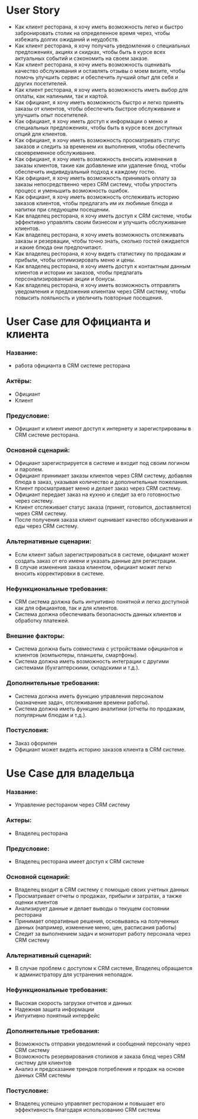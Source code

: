 # User Story
- Как клиент ресторана, я хочу иметь возможность легко и быстро забронировать столик на определенное время через, чтобы избежать долгих ожиданий и неудобств.
- Как клиент ресторана, я хочу получать уведомления о специальных предложениях, акциях и скидках, чтобы быть в курсе всех актуальных событий и сэкономить на своем заказе.
- Как клиент ресторана, я хочу иметь возможность оценивать качество обслуживания и оставлять отзывы о моем визите, чтобы помочь улучшить сервис и обеспечить лучший опыт для себя и других посетителей.
- Как клиент ресторана, я хочу иметь возможность иметь выбор для оплаты, как налиными, так и картой.
- Как официант, я хочу иметь возможность быстро и легко принять заказы от клиентов, чтобы обеспечить быстрое обслуживание и улучшить опыт посетителей.
- Как официант, я хочу иметь доступ к информации о меню и специальных предложениях, чтобы быть в курсе всех доступных опций для клиентов.
- Как официант, я хочу иметь возможность просматривать статус заказов и следить за временем их выполнения, чтобы обеспечить своевременное обслуживание.
- Как официант, я хочу иметь возможность вносить изменения в заказы клиентов, такие как добавление или удаление блюд, чтобы обеспечить индивидуальный подход к каждому гостю.
- Как официант, я хочу иметь возможность принимать оплату за заказы непосредственно через CRM систему, чтобы упростить процесс и уменьшить возможность ошибок.
- Как официант, я хочу иметь возможность отслеживать историю заказов клиентов, чтобы предлагать им их любимые блюда и напитки при следующем посещении.
- Как владелец ресторана, я хочу иметь доступ к CRM системе, чтобы эффективно управлять своим бизнесом и улучшить обслуживание клиентов.
- Как владелец ресторана, я хочу иметь возможность отслеживать заказы и резервации, чтобы точно знать, сколько гостей ожидается и какие блюда они предпочитают.
- Как владелец ресторана, я хочу видеть статистику по продажам и прибыли, чтобы оптимизировать меню и цены.
- Как владелец ресторана, я хочу иметь доступ к контактным данным клиентов и истории их заказов, чтобы предлагать персонализированные акции и бонусы.
- Как владелец ресторана, я хочу иметь возможность отправлять уведомления и предложения клиентам через CRM систему, чтобы повысить лояльность и увеличить повторные посещения.

# User Case для Официанта и клиента 

### Название: 
- работа официанта в CRM системе ресторана

### Актёры:
- Официант
- Клиент

### Предусловие: 
- Официант и клиент имеют доступ к интернету и зарегистрированы в CRM системе ресторана.

### Основной сценарий:
- Официант зарегистрируется в системе и входит под своим логином и паролем.
- Официант принимает заказы клиентов через CRM систему, добавляя блюда в заказ, указывая количество и дополнительные пожелания.
- Клиент просматривает меню и делает заказ через CRM систему.
- Официант передает заказ на кухню и следит за его готовностью через систему.
- Клиент отслеживает статус заказа (принят, готовится, доставляется) через CRM систему.
- После получения заказа клиент оценивает качество обслуживания и еды через CRM систему.

### Альтернативные сценарии:
- Если клиент забыл зарегистрироваться в системе, официант может создать заказ от его имени и указать данные для регистрации.
- В случае изменения заказа клиентом, официант может легко вносить корректировки в системе.

### Нефункциональные требования:
- CRM система должна быть интуитивно понятной и легко доступной как для официантов, так и для клиентов.
- Система должна обеспечивать безопасность данных клиентов и обработку платежей.

### Внешние факторы:

- Система должна быть совместима с устройствами официантов и клиентов (компьютеры, планшеты, смартфоны).
- Система должна иметь возможность интеграции с другими системами (бухгалтерскими, складскими и т.д.).

### Дополнительные требования:

- Система должна иметь функцию управления персоналом (назначение задач, отслеживание времени работы).
- Система должна иметь функцию аналитики (отчеты по продажам, популярным блюдам и т.д.).

### Постусловия:
- Заказ оформлен
- Официант может видеть историю заказов клиента в CRM системе.

# Use Case для владельца

### Название: 
- Управление рестораном через CRM систему

### Актеры:
- Владелец ресторана

### Предусловие:
- Владелец ресторана имеет доступ к CRM системе

### Основной сценарий:
- Владелец входит в CRM систему с помощью своих учетных данных
- Просматривает отчеты о продажах, прибыли и затратах, а также оценки клиентов
- Анализирует данные и делает выводы о текущем состоянии ресторана
- Принимает оперативные решения, основываясь на полученных данных (например, изменение меню, цен, расписания работы)
- Следит за выполнением задач и мониторит работу персонала через CRM систему

### Альтернативный сценарий:
- В случае проблем с доступом к CRM системе, Владелец обращается к администратору для устранения неполадок.

### Нефункциональные требования:

- Высокая скорость загрузки отчетов и данных
- Надежная защита информации
- Интуитивно понятный интерфейс

### Дополнительные требования:
- Возможность отправки уведомлений и сообщений персоналу через CRM систему
- Возможность резервирования столиков и заказа блюд через CRM систему для клиентов
- Анализ и предсказание трендов потребления и продаж на основе данных CRM системы

### Постусловие:
- Владелец успешно управляет рестораном и повышает его эффективность благодаря использованию CRM системы

